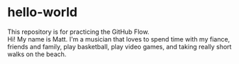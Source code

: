 # hello-world
This repository is for practicing the GitHub Flow.  
Hi! My name is Matt. I'm a musician that loves to spend time with my fiance, friends and family, play basketball, play video games, and taking really short walks on the beach.  
